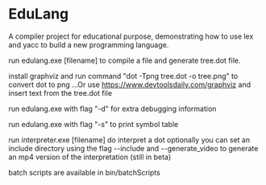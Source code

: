 # EduLang
A compiler project for educational purpose, demonstrating how to use lex and yacc to build a new programming language.

run edulang.exe [filename] to compile a file and generate tree.dot file.

install graphviz and run command "dot -Tpng tree.dot -o tree.png" to convert dot to png
...Or use https://www.devtoolsdaily.com/graphviz and insert text from the tree.dot file

run edulang.exe with flag "-d" for extra debugging information

run edulang.exe with flag "-s" to print symbol table 

run interpreter.exe [filename] do interpret a dot
optionally you can set an include directory using the flag --include 
and --generate_video to generate an mp4 version of the interpretation (still in beta)

batch scripts are available in bin/batchScripts
